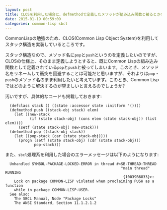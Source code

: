 ```yaml
---
layout: post
title: CLOSを利用した場合に、defmethodで定義したメソッドが組み込み関数と被るときの対処法
date: 2015-01-19 00:59:09
categories: common-lisp sbcl
---
```

<!-- {% raw %} -->
<p>CommonLispの勉強のため、CLOS(Common Lisp Object System)を利用してスタック構造を実装しているところです。</p>

<p>スタック構造なので、メソッド名に<code>pop</code>と<code>push</code>というのを定義したいのですが、CLOSの仕様上、そのまま定義しようとすると、既にCommon Lispの組み込み関数として定義されている<code>pop</code>と<code>push</code>と被ってしまいます。このとき、メソッド名をリネームして衝突を回避することは可能だと思いますが、それよりは<code>pop</code>・<code>push</code>のメソッド名のまま利用したいと考えています。このとき、Common Lispではどのように解決するのが望ましいと言えるのでしょうか?</p>

<p>汚いですが、具体的なコードも掲載しておきます:</p>

<pre><code>  (defclass stack () ((state :accessor state :initform '())))
  (defmethod push ((stack-obj stack) elem)
    (let ((new-stack
           (if (state stack-obj) (cons elem (state stack-obj)) (list elem))))
      (setf (state stack-obj) new-stack)))
  (defmethod pop ((stack-obj stack))
    (let ((pop-stack (car (state stack-obj))))
      (progn (setf (state stack-obj) (cdr (state stack-obj)))
             pop-stack)))
</code></pre>

<p>また、<code>sbcl</code>処理系を利用した場合のエラーメッセージは以下のようになります:</p>

<pre><code>  Unhandled SYMBOL-PACKAGE-LOCKED-ERROR in thread #&lt;SB-THREAD:THREAD
                                                    "main thread" RUNNING
                                                     {10039B6833}&gt;:
    Lock on package COMMON-LISP violated when proclaiming PUSH as a function
    while in package COMMON-LISP-USER.
  See also:
    The SBCL Manual, Node "Package Locks"
    The ANSI Standard, Section 11.1.2.1.2
</code></pre>
<!-- {% endraw %} -->
